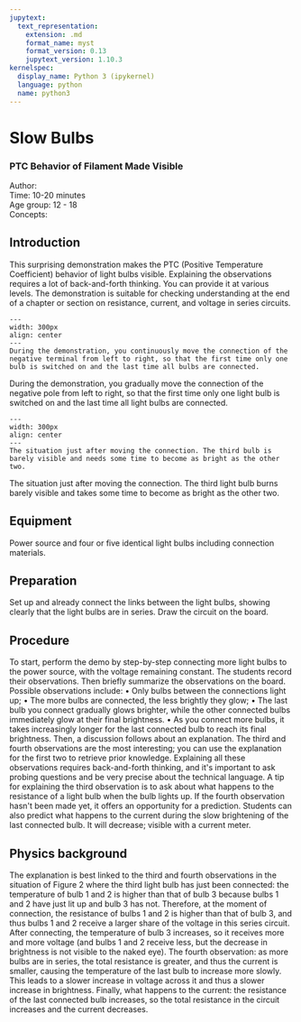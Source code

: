 ```yaml
---
jupytext:
  text_representation:
    extension: .md
    format_name: myst
    format_version: 0.13
    jupytext_version: 1.10.3
kernelspec:
  display_name: Python 3 (ipykernel)
  language: python
  name: python3
---
```


# Slow Bulbs
### PTC Behavior of Filament Made Visible


Author:     \
Time:	 10-20 minutes 	\
Age group:	12 - 18\
Concepts:	

## Introduction

This surprising demonstration makes the PTC (Positive Temperature Coefficient) behavior of light bulbs visible. Explaining the observations requires a lot of back-and-forth thinking. You can provide it at various levels. The demonstration is suitable for checking understanding at the end of a chapter or section on resistance, current, and voltage in series circuits.

```{image} demo85_figure1.JPG
---
width: 300px
align: center
---
During the demonstration, you continuously move the connection of the negative terminal from left to right, so that the first time only one bulb is switched on and the last time all bulbs are connected.
```


During the demonstration, you gradually move the connection of the negative pole from left to right, so that the first time only one light bulb is switched on and the last time all light bulbs are connected.

```{image} demo85_figure2.JPG
---
width: 300px
align: center
---
The situation just after moving the connection. The third bulb is barely visible and needs some time to become as bright as the other two.
```

The situation just after moving the connection. The third light bulb burns barely visible and takes some time to become as bright as the other two.


## Equipment

Power source and four or five identical light bulbs including connection materials.

## Preparation
Set up and already connect the links between the light bulbs, showing clearly that the light bulbs are in series. Draw the circuit on the board.

## Procedure
To start, perform the demo by step-by-step connecting more light bulbs to the power source, with the voltage remaining constant. The students record their observations. Then briefly summarize the observations on the board. Possible observations include:
• Only bulbs between the connections light up;
• The more bulbs are connected, the less brightly they glow;
• The last bulb you connect gradually glows brighter, while the other connected bulbs immediately glow at their final brightness.
• As you connect more bulbs, it takes increasingly longer for the last connected bulb to reach its final brightness.
Then, a discussion follows about an explanation. The third and fourth observations are the most interesting; you can use the explanation for the first two to retrieve prior knowledge. Explaining all these observations requires back-and-forth thinking, and it's important to ask probing questions and be very precise about the technical language. A tip for explaining the third observation is to ask about what happens to the resistance of a light bulb when the bulb lights up. If the fourth observation hasn't been made yet, it offers an opportunity for a prediction. Students can also predict what happens to the current during the slow brightening of the last connected bulb. It will decrease; visible with a current meter.


## Physics background
The explanation is best linked to the third and fourth observations in the situation of Figure 2 where the third light bulb has just been connected: the temperature of bulb 1 and 2 is higher than that of bulb 3 because bulbs 1 and 2 have just lit up and bulb 3 has not. Therefore, at the moment of connection, the resistance of bulbs 1 and 2 is higher than that of bulb 3, and thus bulbs 1 and 2 receive a larger share of the voltage in this series circuit. After connecting, the temperature of bulb 3 increases, so it receives more and more voltage (and bulbs 1 and 2 receive less, but the decrease in brightness is not visible to the naked eye). The fourth observation: as more bulbs are in series, the total resistance is greater, and thus the current is smaller, causing the temperature of the last bulb to increase more slowly. This leads to a slower increase in voltage across it and thus a slower increase in brightness. Finally, what happens to the current: the resistance of the last connected bulb increases, so the total resistance in the circuit increases and the current decreases.

